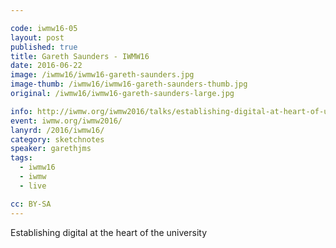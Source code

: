 ```yaml
---

code: iwmw16-05
layout: post
published: true
title: Gareth Saunders - IWMW16
date: 2016-06-22
image: /iwmw16/iwmw16-gareth-saunders.jpg
image-thumb: /iwmw16/iwmw16-gareth-saunders-thumb.jpg
original: /iwmw16/iwmw16-gareth-saunders-large.jpg

info: http://iwmw.org/iwmw2016/talks/establishing-digital-at-heart-of-university/
event: iwmw.org/iwmw2016/
lanyrd: /2016/iwmw16/
category: sketchnotes
speaker: garethjms
tags:
  - iwmw16
  - iwmw
  - live

cc: BY-SA
---
```


Establishing digital at the heart of the university

